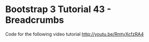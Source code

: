Bootstrap 3 Tutorial 43 - Breadcrumbs
=====================================

Code for the following video tutorial http://youtu.be/RmtyXcfzRA4
